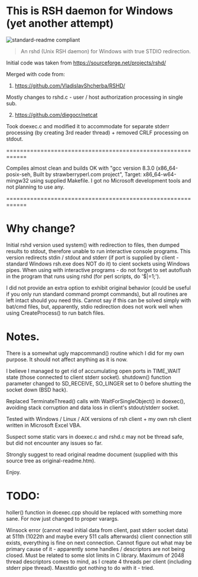 # This is RSH daemon for Windows (yet another attempt)

![standard-readme compliant](https://img.shields.io/badge/readme%20style-standard-brightgreen.svg?style=flat-square)

> An rshd (Unix RSH daemon) for Windows with true STDIO redirection.

Initial code was taken from https://sourceforge.net/projects/rshd/

Merged with code from:

1) https://github.com/VladislavShcherba/RSHD/

Mostly changes to rshd.c - user / host authorization processing in single sub.

2) https://github.com/diegocr/netcat

Took doexec.c and modified it to accommodate for separate stderr processing (by
creating 3rd reader thread) + removed CRLF processing on stdout.

============================================================

Compiles almost clean and builds OK with "gcc version 8.3.0 (x86_64-posix-seh,
Built by strawberryperl.com project", Target: x86_64-w64-mingw32 using supplied
Makefile. I got no Microsoft development tools and not planning to use any.

============================================================

# Why change?

Initial rshd version used system() with redirection to files, then dumped
results to stdout, therefore unable to run interactive console programs. This
version redirects stdin / stdout and stderr (if port is supplied by client -
standard Windows rsh.exe does NOT do it) to cient sockets using Windows pipes.
When using with interactive programs - do not forget to set autoflush in the
program that runs using rshd (for perl scripts, do '$|=1;').

I did not provide an extra option to exhibit original behavior (could be useful
if you only run standard command prompt commands), but all routines are left
intact should you need this. Cannot say if this can be solved simply with
bat/cmd files, but, apparently, stdio redirection does not work well when using
CreateProcess() to run batch files.

# Notes.

There is a somewhat ugly mapcommand() routine which I did for my own purpose. It
should not affect anything as it is now.

I believe I managed to get rid of accumulating open ports in TIME_WAIT state
(those connected to client stderr socket). shutdown() function parameter changed
to SD_RECEIVE, SO_LINGER set to 0 before shutting the socket down (BSD hack).

Replaced TerminateThread() calls with WaitForSingleObject() in doexec(),
avoiding stack corruption and data loss in client's stdout/stderr socket.

Tested with Windows / Linux / AIX versions of rsh client + my own rsh client
written in Microsoft Excel VBA.

Suspect some static vars in doexec.c and rshd.c may not be thread safe, but did
not encounter any issues so far.

Strongly suggest to read original readme document (supplied with this source
tree as original-readme.htm).

Enjoy.


# TODO:

holler() function in doexec.cpp should be replaced with something more sane. For
now just changed to proper varargs.

Winsock error (cannot read initial data from client, past stderr socket data) at
511th (1022th and maybe every 511 calls afterwards) client connection still
exists, everything is fine on next connection. Cannot figure out what may be
primary cause of it - apparently some handles / descriptors are not being
closed. Must be related to some slot limits in C library. Maximum of 2048 thread
descriptors comes to mind, as I create 4 threads per client (including stderr
pipe thread). Maxstdio got nothing to do with it - tried.
